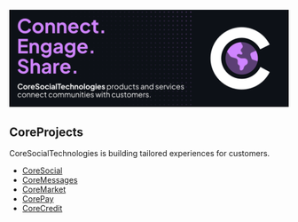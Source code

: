 [![CoreSocialSpace](https://github.com/CoreSocialTechnologies/.github/blob/main/images/master_banner.png)](https://github.com/CoreSocialTechnologies)

## CoreProjects
CoreSocialTechnologies is building tailored experiences for customers.

* [CoreSocial](https://coresocial.space)
* [CoreMessages](https://coremessages.space)
* [CoreMarket](https://coremarket.space)
* [CorePay](https://corepay.space)
* [CoreCredit](https://corecredit.space)
